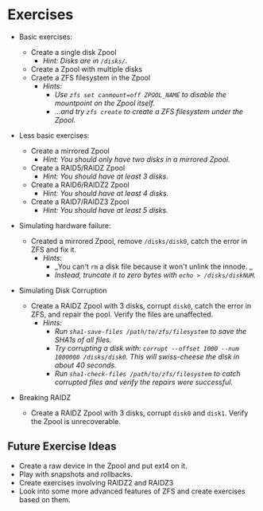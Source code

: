 
# Exercises


- Basic exercises:
   - Create a single disk Zpool
      - _Hint: Disks are in `/disks/`._
   - Create a Zpool with multiple disks
   - Craete a ZFS filesystem in the Zpool
      - _Hints:_
         - _Use `zfs set canmount=off ZPOOL_NAME` to disable the mountpoint on the Zpool itself._
         - _...and try `zfs create` to create a ZFS filesystem under the Zpool._

- Less basic exercises:
   - Create a mirrored Zpool
     - _Hint: You should only have two disks in a mirrored Zpool._
   - Create a RAID5/RAIDZ Zpool
     - _Hint: You should have at least 3 disks._
   - Create a RAID6/RAIDZ2 Zpool
     - _Hint: You should have at least 4 disks._
   - Create a RAID7/RAIDZ3 Zpool
     - _Hint: You should have at least 5 disks._
   
- Simulating hardware failure:
   - Created a mirrored Zpool, remove `/disks/disk0`, catch the error in ZFS and fix it.
      - _Hints_: 
        - _You can't `rm` a disk file because it won't unlink the innode. _
        - _Instead, truncate it to zero bytes with `echo > /disks/diskNUM`._

- Simulating Disk Corruption
   - Create a RAIDZ Zpool with 3 disks, corrupt `disk0`, catch the error in ZFS, and repair the pool. Verify the files are unaffected.
      - _Hints:_
         - _Run `sha1-save-files /path/to/zfs/filesystem` to save the SHA1s of all files._
         - _Try corrupting a disk with: `corrupt --offset 1000 --num 1000000 /disks/disk0`.  This will swiss-cheese the disk in about 40 seconds._
         - _Run `sha1-check-files /path/to/zfs/filesystem` to catch corrupted files and verify the repairs were successful._

- Breaking RAIDZ
   - Create a RAIDZ Zpool with 3 disks, corrupt `disk0` and `disk1`.  Verify the Zpool is unrecoverable.


## Future Exercise Ideas

- Create a raw device in the Zpool and put ext4 on it.
- Play with snapshots and rollbacks.
- Create exercises involving RAIDZ2 and RAIDZ3
- Look into some more advanced features of ZFS and create exercises based on them.



